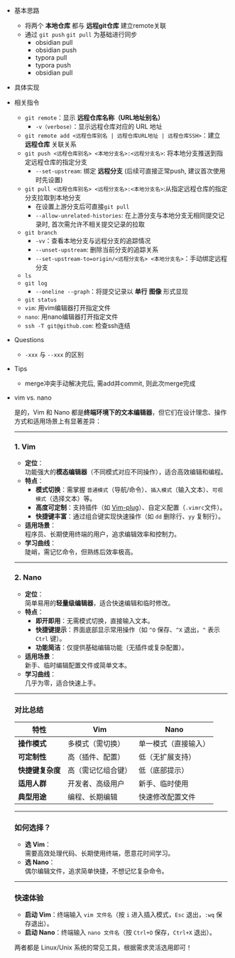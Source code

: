 * 基本思路

  * 将两个 **本地仓库** 都与 **远程git仓库** 建立remote关联
  * 通过 `git push` `git pull` 为基础进行同步
    * obsidian pull
    * obsidian push
    * typora pull
    * typora push
    * obsidian pull

* 具体实现

* 相关指令

  * `git remote`：显示 **远程仓库名称（URL地址别名）**
    * `-v（verbose）`：显示远程仓库对应的 URL 地址
  * `git remote add <远程仓库别名 | 远程仓库URL地址 | 远程仓库SSH>`：建立 **远程仓库** 关联关系
  * `git push <远程仓库别名> <本地分支名>:<远程分支名>`: 将本地分支推送到指定远程仓库的指定分支
    * `--set-upstream`: 绑定 **远程分支** (后续可直接正常push, 建议首次使用时先设置)
  * `git pull <远程仓库别名> <远程分支名>:<本地分支名>`:从指定远程仓库的指定分支拉取到本地分支
    * 在设置上游分支后可直接`git pull`
    * `--allow-unrelated-histories`: 在上游分支与本地分支无相同提交记录时, 首次需允许不相关提交记录的拉取
  * `git branch `
    * `-vv`：查看本地分支与远程分支的追踪情况
    * `--unset-upstream`: 删除当前分支的追踪关系
    * `--set-upstream-to=origin/<远程分支名> <本地分支名>`：手动绑定远程分支
  * `ls`
  * `git log`
    * `--oneline --graph`：将提交记录以 **单行** **图像** 形式显现
  * `git status`
  * `vim`: 用vim编辑器打开指定文件
  * `nano`: 用nano编辑器打开指定文件
  * `ssh -T git@github.com`: 检查ssh连结

* Questions 

  * `-xxx` 与 `--xxx` 的区别

* Tips

  * merge冲突手动解决完后, 需add并commit, 则此次merge完成






* vim vs. nano

  是的，Vim 和 Nano 都是**终端环境下的文本编辑器**，但它们在设计理念、操作方式和适用场景上有显著差异：

  ---

  ### **1. Vim**
  - **定位**：  
    功能强大的**模态编辑器**（不同模式对应不同操作），适合高效编辑和编程。
  - **特点**：
    - **模式切换**：需掌握 `普通模式`（导航/命令）、`插入模式`（输入文本）、`可视模式`（选择文本）等。
    - **高度可定制**：支持插件（如 [Vim-plug](https://github.com/junegunn/vim-plug)）、自定义配置（`.vimrc`文件）。
    - **快捷键丰富**：通过组合键实现快速操作（如 `dd` 删除行、`yy` 复制行）。
  - **适用场景**：  
    程序员、长期使用终端的用户，追求编辑效率和控制力。
  - **学习曲线**：  
    陡峭，需记忆命令，但熟练后效率极高。

  ---

  ### **2. Nano**
  - **定位**：  
    简单易用的**轻量级编辑器**，适合快速编辑和临时修改。
  - **特点**：
    - **即开即用**：无需模式切换，直接输入文本。
    - **快捷键提示**：界面底部显示常用操作（如 `^O` 保存、`^X` 退出，`^` 表示 `Ctrl` 键）。
    - **功能简洁**：仅提供基础编辑功能（无插件或复杂配置）。
  - **适用场景**：  
    新手、临时编辑配置文件或简单文本。
  - **学习曲线**：  
    几乎为零，适合快速上手。

  ---

  ### **对比总结**
  | 特性             | Vim                | Nano                 |
  | ---------------- | ------------------ | -------------------- |
  | **操作模式**     | 多模式（需切换）   | 单一模式（直接输入） |
  | **可定制性**     | 高（插件、配置）   | 低（无扩展支持）     |
  | **快捷键复杂度** | 高（需记忆组合键） | 低（底部提示）       |
  | **适用人群**     | 开发者、高级用户   | 新手、临时使用       |
  | **典型用途**     | 编程、长期编辑     | 快速修改配置文件     |

  ---

  ### **如何选择？**
  - **选 Vim**：  
    需要高效处理代码、长期使用终端，愿意花时间学习。
  - **选 Nano**：  
    偶尔编辑文件，追求简单快捷，不想记忆复杂命令。

  ---

  ### **快速体验**
  - **启动 Vim**：终端输入 `vim 文件名`（按 `i` 进入插入模式，`Esc` 退出，`:wq` 保存退出）。  
  - **启动 Nano**：终端输入 `nano 文件名`（按 `Ctrl+O` 保存，`Ctrl+X` 退出）。

  两者都是 Linux/Unix 系统的常见工具，根据需求灵活选用即可！